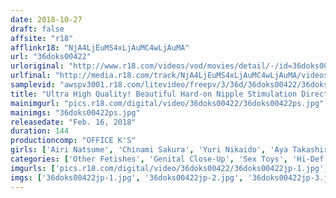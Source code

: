 ```yaml
---
date: 2018-10-27
draft: false
affsite: "r18"
afflinkr18: "NjA4LjEuMS4xLjAuMC4wLjAuMA"
url: "36doks00422"
urloriginal: "http://www.r18.com/videos/vod/movies/detail/-/id=36doks00422"
urlfinal: "http://media.r18.com/track/NjA4LjEuMS4xLjAuMC4wLjAuMA/videos/vod/movies/detail/-/id=36doks00422"
samplevid: "awspv3001.r18.com/litevideo/freepv/3/36d/36doks00422/36doks00422_dmb_w.mp4"
title: "Ultra High Quality! Beautiful Hard-on Nipple Stimulation Directly Recorded"
mainimgurl: "pics.r18.com/digital/video/36doks00422/36doks00422ps.jpg"
mainimgs: "36doks00422ps.jpg"
releasedate: "Feb. 16, 2018"
duration: 144
productioncomp: "OFFICE K'S"
girls: ['Airi Natsume', 'Chinami Sakura', 'Yuri Nikaido', 'Aya Takashiro', 'Ko Asumi (Mari Koizumi)', 'Madoka Ibuki']
categories: ['Other Fetishes', 'Genital Close-Up', 'Sex Toys', 'Hi-Def']
imgurls: ['pics.r18.com/digital/video/36doks00422/36doks00422jp-1.jpg', 'pics.r18.com/digital/video/36doks00422/36doks00422jp-2.jpg', 'pics.r18.com/digital/video/36doks00422/36doks00422jp-3.jpg', 'pics.r18.com/digital/video/36doks00422/36doks00422jp-4.jpg', 'pics.r18.com/digital/video/36doks00422/36doks00422jp-5.jpg', 'pics.r18.com/digital/video/36doks00422/36doks00422jp-6.jpg', 'pics.r18.com/digital/video/36doks00422/36doks00422jp-7.jpg', 'pics.r18.com/digital/video/36doks00422/36doks00422jp-8.jpg', 'pics.r18.com/digital/video/36doks00422/36doks00422jp-9.jpg', 'pics.r18.com/digital/video/36doks00422/36doks00422jp-10.jpg', 'pics.r18.com/digital/video/36doks00422/36doks00422jp-11.jpg', 'pics.r18.com/digital/video/36doks00422/36doks00422jp-12.jpg', 'pics.r18.com/digital/video/36doks00422/36doks00422jp-13.jpg', 'pics.r18.com/digital/video/36doks00422/36doks00422jp-14.jpg', 'pics.r18.com/digital/video/36doks00422/36doks00422jp-15.jpg', 'pics.r18.com/digital/video/36doks00422/36doks00422jp-16.jpg', 'pics.r18.com/digital/video/36doks00422/36doks00422jp-17.jpg', 'pics.r18.com/digital/video/36doks00422/36doks00422jp-18.jpg', 'pics.r18.com/digital/video/36doks00422/36doks00422jp-19.jpg', 'pics.r18.com/digital/video/36doks00422/36doks00422jp-20.jpg']
imgs: ['36doks00422jp-1.jpg', '36doks00422jp-2.jpg', '36doks00422jp-3.jpg', '36doks00422jp-4.jpg', '36doks00422jp-5.jpg', '36doks00422jp-6.jpg', '36doks00422jp-7.jpg', '36doks00422jp-8.jpg', '36doks00422jp-9.jpg', '36doks00422jp-10.jpg', '36doks00422jp-11.jpg', '36doks00422jp-12.jpg', '36doks00422jp-13.jpg', '36doks00422jp-14.jpg', '36doks00422jp-15.jpg', '36doks00422jp-16.jpg', '36doks00422jp-17.jpg', '36doks00422jp-18.jpg', '36doks00422jp-19.jpg', '36doks00422jp-20.jpg']
---
```

